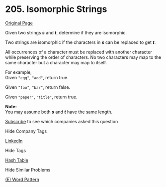# 205. Isomorphic Strings

[Original Page](https://leetcode.com/problems/isomorphic-strings/)

Given two strings **_s_** and **_t_**, determine if they are isomorphic.

Two strings are isomorphic if the characters in **_s_** can be replaced to get **_t_**.

All occurrences of a character must be replaced with another character while preserving the order of characters. No two characters may map to the same character but a character may map to itself.

For example,  
Given `"egg"`, `"add"`, return true.

Given `"foo"`, `"bar"`, return false.

Given `"paper"`, `"title"`, return true.

**Note:**  
You may assume both **_s_** and **_t_** have the same length.

<div>

[Subscribe](/subscribe/) to see which companies asked this question

</div>

<div>

<div id="company_tags" class="btn btn-xs btn-warning">Hide Company Tags</div>

<span class="hidebutton" style="display: inline;">[LinkedIn](/company/linkedin/)</span></div>

<div>

<div id="tags" class="btn btn-xs btn-warning">Hide Tags</div>

<span class="hidebutton" style="display: inline;">[Hash Table](/tag/hash-table/)</span></div>

<div>

<div id="similar" class="btn btn-xs btn-warning">Hide Similar Problems</div>

<span class="hidebutton" style="display: inline;">[(E) Word Pattern](/problems/word-pattern/)</span></div>